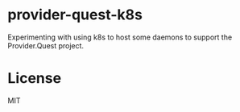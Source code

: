 provider-quest-k8s
===

Experimenting with using k8s to host some daemons to support
the Provider.Quest project.

# License

MIT
